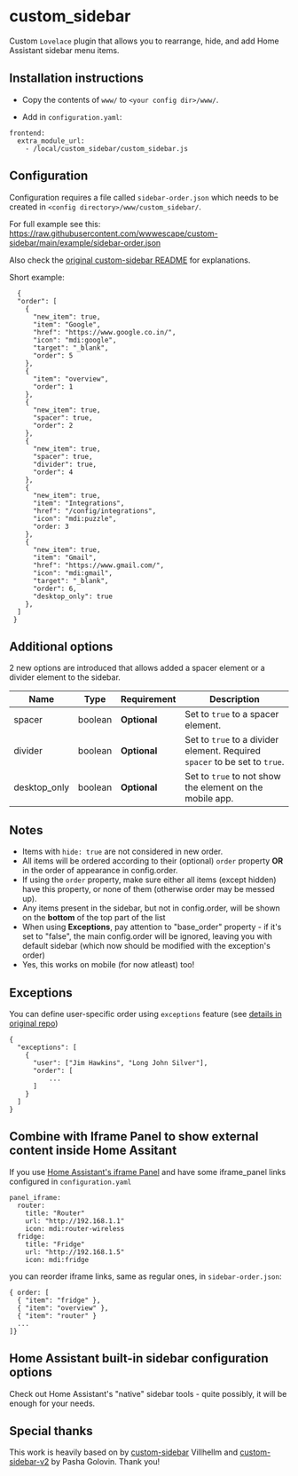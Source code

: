# custom_sidebar

Custom `Lovelace` plugin that allows you to rearrange, hide, and add Home Assistant sidebar menu items.

## Installation instructions

- Copy the contents of `www/` to `<your config dir>/www/`.

- Add in `configuration.yaml`:

```
frontend:
  extra_module_url:
    - /local/custom_sidebar/custom_sidebar.js
```

## Configuration

Configuration requires a file called `sidebar-order.json` which needs to be created in `<config directory>/www/custom_sidebar/`.

For full example see this: https://raw.githubusercontent.com/wwwescape/custom-sidebar/main/example/sidebar-order.json

Also check the [original custom-sidebar README](https://github.com/Villhellm/custom-sidebar/blob/master/README.md) for explanations.

Short example:

```
  {
  "order": [
    {
      "new_item": true,
      "item": "Google",
      "href": "https://www.google.co.in/",
      "icon": "mdi:google",
      "target": "_blank",
      "order": 5
    },
    {
      "item": "overview",
      "order": 1
    },
    {
      "new_item": true,
      "spacer": true,
      "order": 2
    },
    {
      "new_item": true,
      "spacer": true,
      "divider": true,
      "order": 4
    },
    {
      "new_item": true,
      "item": "Integrations",
      "href": "/config/integrations",
      "icon": "mdi:puzzle",
      "order: 3
    },
    {
      "new_item": true,
      "item": "Gmail",
      "href": "https://www.gmail.com/",
      "icon": "mdi:gmail",
      "target": "_blank",
      "order": 6,
      "desktop_only": true
    },
  ]
 }
```

## Additional options

2 new options are introduced that allows added a spacer element or a divider element to the sidebar.

| Name | Type | Requirement | Description
| ---- | ---- | ------- | -----------
| spacer | boolean | **Optional** | Set to `true` to a spacer element.
| divider | boolean | **Optional** | Set to `true` to a divider element. Required `spacer` to be set to `true`.
| desktop_only | boolean | **Optional** | Set to `true` to not show the element on the mobile app.

## Notes

- Items with `hide: true` are not considered in new order.
- All items will be ordered according to their (optional) `order` property **OR** in the order of appearance in config.order.
- If using the `order` property, make sure either all items (except hidden) have this property, or none of them (otherwise order may be messed up).
- Any items present in the sidebar, but not in config.order, will be shown on the **bottom** of the top part of the list
- When using **Exceptions**, pay attention to "base_order" property - if it's set to "false", the main config.order will be ignored, leaving you with default sidebar (which now should be modified with the exception's order)
- Yes, this works on mobile (for now atleast) too!

## Exceptions

You can define user-specific order using `exceptions` feature (see [details in original repo](https://github.com/Villhellm/custom-sidebar#exceptions))

```
{
  "exceptions": [
    {
      "user": ["Jim Hawkins", "Long John Silver"],
      "order": [
          ...
      ]
    }
  ]
}
```

## Combine with Iframe Panel to show external content inside Home Assitant

If you use [Home Assistant's iframe Panel](https://www.home-assistant.io/integrations/panel_iframe/) and have some iframe_panel links configured in `configuration.yaml`

```
panel_iframe:
  router:
    title: "Router"
    url: "http://192.168.1.1"
    icon: mdi:router-wireless
  fridge:
    title: "Fridge"
    url: "http://192.168.1.5"
    icon: mdi:fridge
```

you can reorder iframe links, same as regular ones, in `sidebar-order.json`:

```
{ order: [
  { "item": "fridge" },
  { "item": "overview" },
  { "item": "router" }
  ...
]}
```

## Home Assistant built-in sidebar configuration options

Check out Home Assistant's "native" sidebar tools - quite possibly, it will be enough for your needs.

## Special thanks

This work is heavily based on by [custom-sidebar](https://github.com/Villhellm/custom-sidebar) Villhellm and [custom-sidebar-v2](https://github.com/galloween/custom-sidebar-v2) by Pasha Golovin. Thank you!
